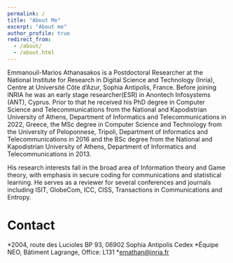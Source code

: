 ```yaml
---
permalink: /
title: "About Me"
excerpt: "About me"
author_profile: true
redirect_from: 
  - /about/
  - /about.html
---
```


Emmanouil-Marios Athanasakos is a Postdoctoral Researcher at the National Institute for Research in Digital Science and Technology (Inria), Centre at Université Côte d’Azur, Sophia Antipolis, France. Before joining INRIA he was an early stage researcher(ESR) in Anontech Infosystems (ANT), Cyprus. Prior to that he received his PhD degree in Computer Science and Telecommunications from the National and Kapodistrian University of Athens, Department of Informatics and Telecommunications in 2022, Greece, the MSc degree in Computer Science and Technology from the University of Peloponnese, Tripoli, Department of Informatics and Telecommunications in 2016 and the BSc degree from the National and Kapodistrian University of Athens, Department of Informatics and Telecommunications in 2013.

His research interests fall in the broad area of Information theory and Game theory, with emphasis in secure coding for communications and statistical learning. He serves as a reviewer for several conferences and journals including ISIT, GlobeCom, ICC, CISS, Transactions in Communications and Entropy.

**Contact**
=====
*2004, route des Lucioles BP 93, 06902 Sophia Antipolis Cedex
*Équipe NEO, Bâtiment Lagrange, Office: L131
*emathan@inria.fr
